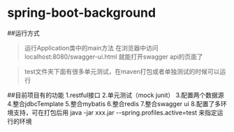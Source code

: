 # spring-boot-background

##运行方式
>运行Application类中的main方法
在浏览器中访问
localhost:8080/swagger-ui.html
就能打开swagger api的页面了

>test文件夹下面有很多单元测试，在maven打包或者单独测试的时候可以运行


##目前项目有的功能
	1.restful接口
	2.单元测试（mock junit）
	3.配置两个数据源
	4.整合jdbcTemplate
	5.整合mybatis
	6.整合redis
	7.整合swagger ui
	8.配置了多环境支持，可在打包后用 java -jar xxx.jar --spring.profiles.active=test 来指定运行的环境